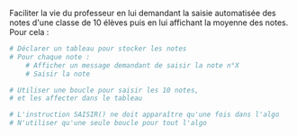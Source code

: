 Faciliter la vie du professeur en lui demandant la saisie automatisée des notes d'une classe de 10 élèves puis en lui affichant la moyenne des notes. Pour cela :

```python
# Déclarer un tableau pour stocker les notes
# Pour chaque note :
    # Afficher un message demandant de saisir la note n°X
    # Saisir la note

# Utiliser une boucle pour saisir les 10 notes,
# et les affecter dans le tableau

# L'instruction SAISIR() ne doit apparaître qu'une fois dans l'algo
# N'utiliser qu'une seule boucle pour tout l'algo
```
